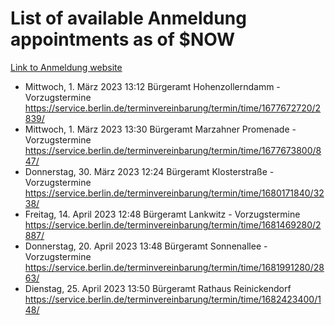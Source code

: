 # List of available Anmeldung appointments as of $NOW
[Link to Anmeldung website](https://service.berlin.de/terminvereinbarung/termin/tag.php?termin=1&anliegen[]=120686&dienstleisterlist=122210,122217,327316,122219,327312,122227,327314,122231,327346,122243,327348,122254,122252,329742,122260,329745,122262,329748,122271,327278,122273,327274,122277,327276,330436,122280,327294,122282,327290,122284,327292,122291,327270,122285,327266,122286,327264,122296,327268,150230,329760,122297,327286,122294,327284,122312,329763,122314,329775,122304,327330,122311,327334,122309,327332,317869,122281,327352,122279,329772,122283,122276,327324,122274,327326,122267,329766,122246,327318,122251,327320,122257,327322,122208,327298,122226,327300&herkunft=http%3A%2F%2Fservice.berlin.de%2Fdienstleistung%2F120686%2F)
- Mittwoch, 1. März 2023 13:12 Bürgeramt Hohenzollerndamm - Vorzugstermine https://service.berlin.de/terminvereinbarung/termin/time/1677672720/2839/
- Mittwoch, 1. März 2023 13:30 Bürgeramt Marzahner Promenade - Vorzugstermine https://service.berlin.de/terminvereinbarung/termin/time/1677673800/847/
- Donnerstag, 30. März 2023 12:24 Bürgeramt Klosterstraße - Vorzugstermine https://service.berlin.de/terminvereinbarung/termin/time/1680171840/3238/
- Freitag, 14. April 2023 12:48 Bürgeramt Lankwitz - Vorzugstermine https://service.berlin.de/terminvereinbarung/termin/time/1681469280/2887/
- Donnerstag, 20. April 2023 13:48 Bürgeramt Sonnenallee - Vorzugstermine https://service.berlin.de/terminvereinbarung/termin/time/1681991280/2863/
- Dienstag, 25. April 2023 13:50 Bürgeramt Rathaus Reinickendorf https://service.berlin.de/terminvereinbarung/termin/time/1682423400/148/
